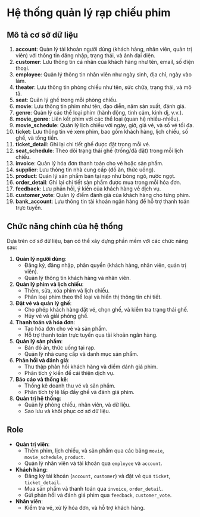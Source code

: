 # Hệ thống quản lý rạp chiếu phim

## Mô tả cơ sở dữ liệu

1. **account**: Quản lý tài khoản người dùng (khách hàng, nhân viên, quản trị viên) với thông tin đăng nhập, trạng thái, và ảnh đại diện.
2. **customer**: Lưu thông tin cá nhân của khách hàng như tên, email, số điện thoại.
3. **employee**: Quản lý thông tin nhân viên như ngày sinh, địa chỉ, ngày vào làm.
4. **theater**: Lưu thông tin phòng chiếu như tên, sức chứa, trạng thái, và mô tả.
5. **seat**: Quản lý ghế trong mỗi phòng chiếu.
6. **movie**: Lưu thông tin phim như tên, đạo diễn, năm sản xuất, đánh giá.
7. **genre**: Quản lý các thể loại phim (hành động, tình cảm, kinh dị, v.v.).
8. **movie_genre**: Liên kết phim với các thể loại (quan hệ nhiều-nhiều).
9. **movie_schedule**: Quản lý lịch chiếu với ngày, giờ, giá vé, và số vé tối đa.
10. **ticket**: Lưu thông tin vé xem phim, bao gồm khách hàng, lịch chiếu, số ghế, và tổng tiền.
11. **ticket_detail**: Ghi lại chi tiết ghế được đặt trong mỗi vé.
12. **seat_schedule**: Theo dõi trạng thái ghế (trống/đã đặt) trong mỗi lịch chiếu.
13. **invoice**: Quản lý hóa đơn thanh toán cho vé hoặc sản phẩm.
14. **supplier**: Lưu thông tin nhà cung cấp (đồ ăn, thức uống).
15. **product**: Quản lý sản phẩm bán tại rạp như bỏng ngô, nước ngọt.
16. **order_detail**: Ghi lại chi tiết sản phẩm được mua trong mỗi hóa đơn.
17. **feedback**: Lưu phản hồi, ý kiến của khách hàng về dịch vụ.
18. **customer_vote**: Quản lý điểm đánh giá của khách hàng cho từng phim.
19. **bank_account**: Lưu thông tin tài khoản ngân hàng để hỗ trợ thanh toán trực tuyến.

## Chức năng chính của hệ thống
Dựa trên cơ sở dữ liệu, bạn có thể xây dựng phần mềm với các chức năng sau:
1. **Quản lý người dùng**:
   - Đăng ký, đăng nhập, phân quyền (khách hàng, nhân viên, quản trị viên).
   - Quản lý thông tin khách hàng và nhân viên.
2. **Quản lý phim và lịch chiếu**:
   - Thêm, sửa, xóa phim và lịch chiếu.
   - Phân loại phim theo thể loại và hiển thị thông tin chi tiết.
3. **Đặt vé và quản lý ghế**:
   - Cho phép khách hàng đặt vé, chọn ghế, và kiểm tra trạng thái ghế.
   - Hủy vé và giải phóng ghế.
4. **Thanh toán và hóa đơn**:
   - Tạo hóa đơn cho vé và sản phẩm.
   - Hỗ trợ thanh toán trực tuyến qua tài khoản ngân hàng.
5. **Quản lý sản phẩm**:
   - Bán đồ ăn, thức uống tại rạp.
   - Quản lý nhà cung cấp và danh mục sản phẩm.
6. **Phản hồi và đánh giá**:
   - Thu thập phản hồi khách hàng và điểm đánh giá phim.
   - Phân tích ý kiến để cải thiện dịch vụ.
7. **Báo cáo và thống kê**:
   - Thống kê doanh thu vé và sản phẩm.
   - Phân tích tỷ lệ lấp đầy ghế và đánh giá phim.
8. **Quản trị hệ thống**:
   - Quản lý phòng chiếu, nhân viên, và dữ liệu.
   - Sao lưu và khôi phục cơ sở dữ liệu.

## Role
- **Quản trị viên**:
  - Thêm phim, lịch chiếu, và sản phẩm qua các bảng `movie`, `movie_schedule`, `product`.
  - Quản lý nhân viên và tài khoản qua `employee` và `account`.
- **Khách hàng**:
  - Đăng ký tài khoản (`account`, `customer`) và đặt vé qua `ticket`, `ticket_detail`.
  - Mua sản phẩm và thanh toán qua `invoice`, `order_detail`.
  - Gửi phản hồi và đánh giá phim qua `feedback`, `customer_vote`.
- **Nhân viên**:
  - Kiểm tra vé, xử lý hóa đơn, và hỗ trợ khách hàng.

